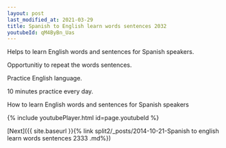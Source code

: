 ```yaml
---
layout: post
last_modified_at: 2021-03-29
title: Spanish to English learn words sentences 2032 
youtubeId: qM4ByBn_Uas
---
```

 
 
Helps to learn English words and sentences for Spanish speakers.

Opportunitiy to repeat the words sentences. 

Practice English language. 
 
10 minutes practice every day. 
 
How to learn English words and sentences for Spanish speakers 
 
{% include youtubePlayer.html id=page.youtubeId %}
 
 
[Next]({{ site.baseurl }}{% link  split2/_posts/2014-10-21-Spanish to english learn words sentences 2333 .md%})
 
